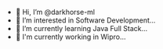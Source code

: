 - 👋 Hi, I’m @darkhorse-ml
- 👀 I’m interested in Software Development...
- 🌱 I’m currently learning Java Full Stack...
- 🌱 I'm currently working in Wipro...
 

<!---
darkhorse-ml/darkhorse-ml is a ✨ special ✨ repository because its `README.md` (this file) appears on your GitHub profile.
You can click the Preview link to take a look at your changes.
--->
